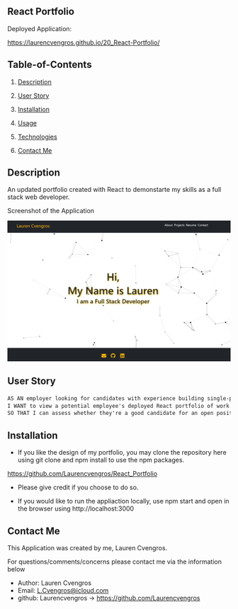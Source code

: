 ## React Portfolio


Deployed Application:

https://laurencvengros.github.io/20_React-Portfolio/


## Table-of-Contents

1. [Description](#description)

2. [User Story](#user-story)

3. [Installation](#installation)

4. [Usage](#usage)

5. [Technologies](#technologies)

6. [Contact Me](#contact-me)


## Description

An updated portfolio created with React to demonstarte my skills as a full stack web developer.

Screenshot of the Application

![Lauren Portfolio](./src/assets/images/screenshot.jpg)

## User Story 

```md
AS AN employer looking for candidates with experience building single-page applications
I WANT to view a potential employee's deployed React portfolio of work samples
SO THAT I can assess whether they're a good candidate for an open position
```

## Installation

* If you like the design of my portfolio, you may clone the repository here using git clone and npm install to use the npm packages.


https://github.com/Laurencvengros/React_Portfolio

* Please give credit if you choose to do so.

* If you would like to run the appliaction locally, use npm start and open in the browser using http://localhost:3000




## Contact Me

This Application was created by me, Lauren Cvengros.

For questions/comments/concerns please contact me via the information below

* Author: Lauren Cvengros
* Email: L.Cvengros@icloud.com
* github: Laurencvengros -> https://github.com/Laurencvengros
